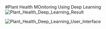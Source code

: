 #Plant Health MOnitoring Using Deep Learning
![Plant_Health_Deep_Learning_Result](https://github.com/user-attachments/assets/0ab99a1c-4c0f-44d9-8d4d-9af1c968ef07)

![Plant_Health_Deep_Learning_User_Interface](https://github.com/user-attachments/assets/658e3e2e-a8da-4148-804a-82b318884102)
